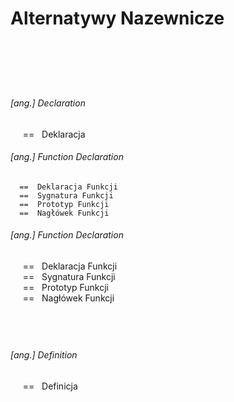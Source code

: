 # Alternatywy Nazewnicze

<br/>

&nbsp;
------------- 
###### [ang.] Declaration
&nbsp;&nbsp;&nbsp;&nbsp; == &nbsp; Deklaracja


###### [ang.] Function Declaration
```
  ==  Deklaracja Funkcji 
  ==  Sygnatura Funkcji 
  ==  Prototyp Funkcji 
  ==  Nagłówek Funkcji 
```

###### [ang.] Function Declaration
&nbsp;&nbsp;&nbsp;&nbsp; == &nbsp; Deklaracja Funkcji \
&nbsp;&nbsp;&nbsp;&nbsp; == &nbsp; Sygnatura Funkcji \
&nbsp;&nbsp;&nbsp;&nbsp; == &nbsp; Prototyp Funkcji \
&nbsp;&nbsp;&nbsp;&nbsp; == &nbsp; Nagłówek Funkcji 


&nbsp;
------------- 
###### [ang.] Definition
&nbsp;&nbsp;&nbsp;&nbsp; == &nbsp; Definicja


